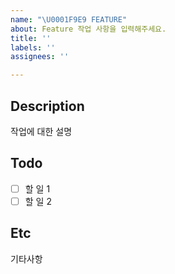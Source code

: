 ```yaml
---
name: "\U0001F9E9 FEATURE"
about: Feature 작업 사항을 입력해주세요.
title: ''
labels: ''
assignees: ''

---
```


## Description
작업에 대한 설명
## Todo
- [ ] 할 일 1
- [ ] 할 일 2
## Etc
기타사항
